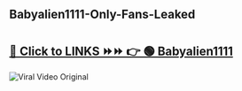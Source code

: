 
 ## Babyalien1111-Only-Fans-Leaked

# <h2><a href="https://clipsfans.com/Babyalien1111&ref=git">🔗 Click to LINKS ⏩⏩ 👉 🟢 Babyalien1111 </a></h2>

<a href="https://clipsfans.com/Babyalien1111&ref=git" rel="nofollow" data-target="animated-image.originalLink"><img src="https://i.ibb.co.com/xMMVF88/686577567.gif" alt="Viral Video Original" style="max-width: 100%; display: inline-block;" data-target="animated-image.originalImage"></a>
